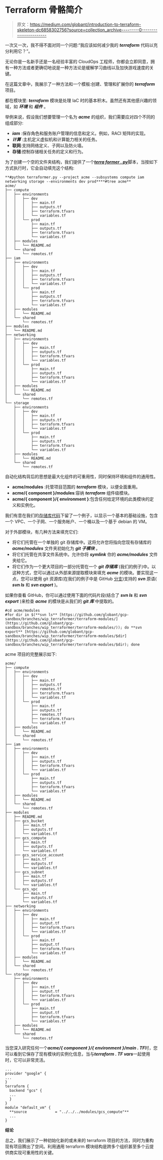 # Terraform 骨骼简介

> 原文：<https://medium.com/globant/introduction-to-terraform-skeleton-dc6858302756?source=collection_archive---------0----------------------->

一次又一次，我不得不面对同一个问题:“我应该如何减少我的 ***terraform*** 代码以充分利用它？”。

无论你是一名新手还是一名经验丰富的 CloudOps 工程师，你都会立即同意，拥有一种方法或者更确切地说是一种方法论是缓解学习曲线以及加快游戏速度的关键。

在这篇文章中，我展示了一种方法和一个模板:创建、管理和扩展你的 ***terraform*** 项目。

都在模块里: ***terraform*** 模块是处理 IaC 时的基本积木。虽然还有其他感兴趣的领域，如 ***环境*** 和 ***组件*** 。

举例来说，假设我们想要管理一个名为 ***acme*** 的组织，我们需要应对四个不同的组成部分:

*   ***iam*** :保存角色和服务账户管理的信息和定义。例如，RACI 矩阵的实现。
*   ***计算*** :主机定义虚拟机和计算能力相关的任务。
*   **联网**:支持网络定义、子网以及防火墙。
*   **存储**:控制存储相关任务的定义和行为。

为了创建一个空的文件夹结构，我们提供了一个[***terra former . py***](https://github.com/globant/gcp-sandbox/blob/wip_terraformer/terraformer/terraformer.py)脚本，当按如下方式执行时，它会自动填充这个结构:

```
**#python terraformer.py --project acme --subsystems compute iam networking storage --environments dev prod****#tree acme**
acme/
├── compute
│   ├── environments
│   │   ├── dev
│   │   │   ├── main.tf
│   │   │   ├── outputs.tf
│   │   │   ├── terraform.tfvars
│   │   │   └── variables.tf
│   │   └── prod
│   │       ├── main.tf
│   │       ├── outputs.tf
│   │       ├── terraform.tfvars
│   │       └── variables.tf
│   ├── modules
│   │   └── README.md
│   └── shared
│       └── remotes.tf
├── iam
│   ├── environments
│   │   ├── dev
│   │   │   ├── main.tf
│   │   │   ├── outputs.tf
│   │   │   ├── terraform.tfvars
│   │   │   └── variables.tf
│   │   └── prod
│   │       ├── main.tf
│   │       ├── outputs.tf
│   │       ├── terraform.tfvars
│   │       └── variables.tf
│   ├── modules
│   │   └── README.md
│   └── shared
│       └── remotes.tf
├── modules
│   └── README.md
├── networking
│   ├── environments
│   │   ├── dev
│   │   │   ├── main.tf
│   │   │   ├── outputs.tf
│   │   │   ├── terraform.tfvars
│   │   │   └── variables.tf
│   │   └── prod
│   │       ├── main.tf
│   │       ├── outputs.tf
│   │       ├── terraform.tfvars
│   │       └── variables.tf
│   ├── modules
│   │   └── README.md
│   └── shared
│       └── remotes.tf
└── storage
    ├── environments
    │   ├── dev
    │   │   ├── main.tf
    │   │   ├── outputs.tf
    │   │   ├── terraform.tfvars
    │   │   └── variables.tf
    │   └── prod
    │       ├── main.tf
    │       ├── outputs.tf
    │       ├── terraform.tfvars
    │       └── variables.tf
    ├── modules
    │   └── README.md
    └── shared
        └── remotes.tf
```

自动化结构背后的思想是最大化组件的可重用性，同时保持环境和组件的通用性。

*   **acme/modules** :托管项目范围的 ***terraform*** 模块，以便全面重用。
*   **acme/{ component }/modules**:容纳 ***terraform*** 组件级模块。
*   **acme/{ component }/{ environment }**:包含任何给定环境的此类模块的定义和实例化。

我们有意在我们的[存储库代码](https://github.com/globant/gcp-sandbox/tree/wip_terraformer/terraformer/acme)下留了一个例子，以显示一个基本的基础设施，包含一个 VPC、一个子网、一个服务帐户、一个桶以及一个基于 debian 的 VM。

对于外部模块，有几种方法来填充它们:

*   将它们托管在一个单独的 git 存储库中。这将允许您将指向您现有存储库的 ***acme/modules*** 文件夹初始化为 ***git 子模块*** 。
*   将它们托管在共享文件系统中。允许你将 ***symlink*** 你的 ***acme/modules*** 文件夹给它。
*   将它们作为一个更大项目的一部分托管在一个 ***git 存储库*** (我们的例子)中。以这种方式，您可以通过从外部来源提取模块来填充 ***acme*** 的模块。要实现这一点，您可以使用 git 资源库(在我们的例子中是 GitHub [分支](https://github.com/globant/gcp-sandbox/tree/wip_terraformer/terraform-modules))支持的 ***svn*** 原语( ***svn ls*** 和 ***svn export*** )。

如果你查看 GitHub，你可以通过使用下面的代码片段(结合了 ***svn ls*** 和 ***svn export*** )来检查 ***acme*** 的模块是从我们的 ***git 库*** 中提取的。

```
#cd acme/modules
#for dir in $(**svn ls** [https://github.com/globant/gcp-sandbox/branches/wip_terraformer/terraform-modules/](https://github.com/globant/gcp-sandbox/branches/wip_terraformer/terraform-modules/)); do **svn export** [https://github.com/globant/gcp-sandbox/branches/wip_terraformer/terraform-modules/$dir](https://github.com/globant/gcp-sandbox/branches/wip_terraformer/terraform-modules/$dir); done
```

acme 项目的完整展示如下:

```
acme/
├── compute
│   ├── environments
│   │   ├── dev
│   │   │   ├── main.tf
│   │   │   ├── outputs.tf
│   │   │   ├── remotes.tf
│   │   │   ├── terraform.tfvars
│   │   │   └── variables.tf
│   │   └── prod
│   │       ├── main.tf
│   │       ├── outputs.tf
│   │       ├── remotes.tf
│   │       ├── terraform.tfvars
│   │       └── variables.tf
│   ├── modules
│   │   └── README.md
│   └── shared
│       └── remotes.tf
├── iam
│   ├── environments
│   │   ├── dev
│   │   │   ├── main.tf
│   │   │   ├── outputs.tf
│   │   │   ├── terraform.tfvars
│   │   │   └── variables.tf
│   │   └── prod
│   │       ├── main.tf
│   │       ├── outputs.tf
│   │       ├── terraform.tfvars
│   │       └── variables.tf
│   ├── modules
│   │   └── README.md
│   └── shared
│       └── remotes.tf
├── modules
│   ├── README.md
│   ├── gcs_bucket
│   │   ├── main.tf
│   │   ├── outputs.tf
│   │   └── variables.tf
│   ├── gcs_compute
│   │   ├── main.tf
│   │   ├── outputs.tf
│   │   └── variables.tf
│   ├── gcs_service_account
│   │   ├── main.tf
│   │   ├── outputs.tf
│   │   └── variables.tf
│   ├── gcs_subnet
│   │   ├── main.tf
│   │   ├── outputs.tf
│   │   └── variables.tf
│   └── gcs_vpc
│       ├── main.tf
│       ├── outputs.tf
│       └── variables.tf
├── networking
│   ├── environments
│   │   ├── dev
│   │   │   ├── main.tf
│   │   │   ├── output.tf
│   │   │   ├── terraform.tfvars
│   │   │   └── variables.tf
│   │   └── prod
│   │       ├── main.tf
│   │       ├── output.tf
│   │       ├── terraform.tfvars
│   │       └── variables.tf
│   ├── modules
│   │   └── README.md
│   └── shared
│       └── remotes.tf
└── storage
    ├── environments
    │   ├── dev
    │   │   ├── main.tf
    │   │   ├── output.tf
    │   │   ├── terraform.tfvars
    │   │   └── variables.tf
    │   └── prod
    │       ├── main.tf
    │       ├── output.tf
    │       ├── terraform.tfvars
    │       └── variables.tf
    ├── modules
    │   └── README.md
    └── shared
        └── remotes.tf
```

当您深入研究任何一个***acme/{ component }/{ environment }/main . TF***时，您可以看到它保存了现有模块的实例化信息，当与***terraform . TF vars***一起使用时，它可以非常灵活。

```
...
provider "google" {
...
}
terraform {
  backend "gcs" {
  ...
  }
}
module "default_vm" {
  **source             = "../../../modules/gcs_compute"**
  ...
}
```

**结论**

总之，我们展示了一种初始化新的或未来的 terraform 项目的方法，同时为重构现有项目腾出了空间。利用通用 terraform 模块结构是跨多个组织甚至多个云提供商实现可重用性的关键。
